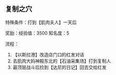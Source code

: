 ## 复制之穴
特殊条件：打到【肌肉夫人】一天后

奖励：经验值：3500 知名度：5

流程：

1. 【以斯拉港】改造店门口的红发对话
2. 去肌肉大妈神殿东北的【石油采集场】打到复制人
3. 最顶层战斗后捡到【达尼的日记】回去交给红发
